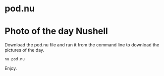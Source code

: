 # pod.nu
# Photo of the day Nushell

Download the pod.nu file and run it from the command line to download the pictures of the day.

```nu
nu pod.nu
```

Enjoy.





